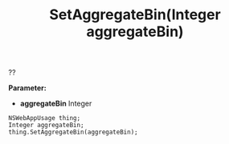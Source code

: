﻿---
uid: crmscript_ref_NSWebAppUsage_SetAggregateBin
title: SetAggregateBin(Integer aggregateBin)
intellisense: NSWebAppUsage.SetAggregateBin
keywords: NSWebAppUsage, GetAggregateBin
so.topic: reference
---

??

**Parameter:** 
 - **aggregateBin** Integer

```crmscript
NSWebAppUsage thing;
Integer aggregateBin;
thing.SetAggregateBin(aggregateBin);
```

